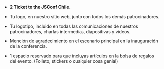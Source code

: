 - **2 Ticket to the JSConf Chile.**

- Tu logo, en nuestro sitio web, junto con todos los demás patrocinadores.

- Tu logotipo, incluido en todas las comunicaciones de nuestros patrocinadores, charlas intermedias, diapositivas y videos.

- Mención de agradecimiento en el escenario principal en la inauguración de la conferencia.

- 1 espacio reservado para que incluyas artículos en la bolsa de regalos del evento. (Folleto, stickers o cualquier cosa genial)
